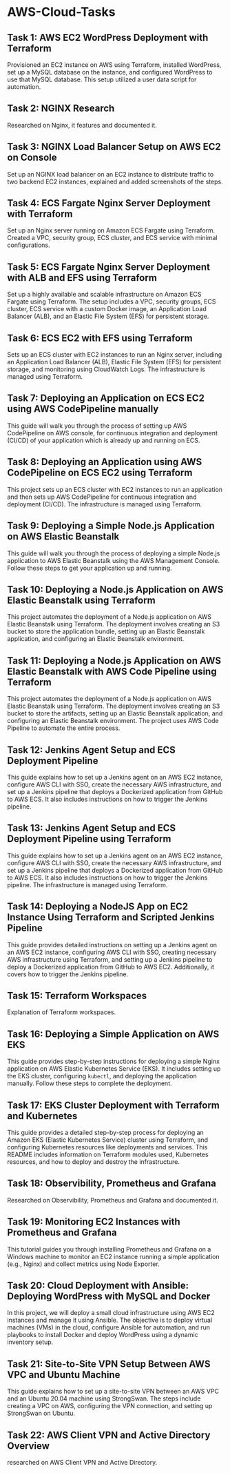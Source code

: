 # AWS-Cloud-Tasks

## Task 1: AWS EC2 WordPress Deployment with Terraform
Provisioned an EC2 instance on AWS using Terraform, installed WordPress, set up a MySQL database on the instance, and configured WordPress to use that MySQL database. This setup utilized a user data script for automation.

## Task 2: NGINX Research
Researched on Nginx, it features and documented it.

## Task 3: NGINX Load Balancer Setup on AWS EC2 on Console

Set up an NGINX load balancer on an EC2 instance to distribute traffic to two backend EC2 instances, explained and added screenshots of the steps.

## Task 4: ECS Fargate Nginx Server Deployment with Terraform
Set up an Nginx server running on Amazon ECS Fargate using Terraform. Created a VPC, security group, ECS cluster, and ECS service with minimal configurations.

## Task 5: ECS Fargate Nginx Server Deployment with ALB and EFS using Terraform
Set up a highly available and scalable infrastructure on Amazon ECS Fargate using Terraform. The setup includes a VPC, security groups, ECS cluster, ECS service with a custom Docker image, an Application Load Balancer (ALB), and an Elastic File System (EFS) for persistent storage.

## Task 6: ECS EC2 with EFS using Terraform
Sets up an ECS cluster with EC2 instances to run an Nginx server, including an Application Load Balancer (ALB), Elastic File System (EFS) for persistent storage, and monitoring using CloudWatch Logs. The infrastructure is managed using Terraform.

## Task 7: Deploying an Application on ECS EC2 using AWS CodePipeline manually 
This guide will walk you through the process of setting up AWS CodePipeline on AWS console, for continuous integration and deployment (CI/CD) of your application which is already up and running on ECS. 

## Task 8: Deploying an Application using AWS CodePipeline on ECS EC2 using Terraform
This project sets up an ECS cluster with EC2 instances to run an application and then sets up AWS CodePipeline for continuous integration and deployment (CI/CD). The infrastructure is managed using Terraform.

## Task 9: Deploying a Simple Node.js Application on AWS Elastic Beanstalk
This guide will walk you through the process of deploying a simple Node.js application to AWS Elastic Beanstalk using the AWS Management Console. Follow these steps to get your application up and running.

## Task 10: Deploying a Node.js Application on AWS Elastic Beanstalk using Terraform
This project automates the deployment of a Node.js application on AWS Elastic Beanstalk using Terraform. The deployment involves creating an S3 bucket to store the application bundle, setting up an Elastic Beanstalk application, and configuring an Elastic Beanstalk environment.

## Task 11: Deploying a Node.js Application on AWS Elastic Beanstalk with AWS Code Pipeline using Terraform
This project automates the deployment of a Node.js application on AWS Elastic Beanstalk using Terraform. The deployment involves creating an S3 bucket to store the artifacts, setting up an Elastic Beanstalk application, and configuring an Elastic Beanstalk environment. The project uses AWS Code Pipeline to automate the entire process.

## Task 12: Jenkins Agent Setup and ECS Deployment Pipeline
This guide explains how to set up a Jenkins agent on an AWS EC2 instance, configure AWS CLI with SSO, create the necessary AWS infrastructure, and set up a Jenkins pipeline that deploys a Dockerized application from GitHub to AWS ECS. It also includes instructions on how to trigger the Jenkins pipeline.

## Task 13: Jenkins Agent Setup and ECS Deployment Pipeline using Terraform
This guide explains how to set up a Jenkins agent on an AWS EC2 instance, configure AWS CLI with SSO, create the necessary AWS infrastructure, and set up a Jenkins pipeline that deploys a Dockerized application from GitHub to AWS ECS. It also includes instructions on how to trigger the Jenkins pipeline. The infrastructure is managed using Terraform.

## Task 14: Deploying a NodeJS App on EC2 Instance Using Terraform and Scripted Jenkins Pipeline
This guide provides detailed instructions on setting up a Jenkins agent on an AWS EC2 instance, configuring AWS CLI with SSO, creating necessary AWS infrastructure using Terraform, and setting up a Jenkins pipeline to deploy a Dockerized application from GitHub to AWS EC2. Additionally, it covers how to trigger the Jenkins pipeline.

## Task 15: Terraform Workspaces
Explanation of Terraform workspaces.

## Task 16: Deploying a Simple Application on AWS EKS
This guide provides step-by-step instructions for deploying a simple Nginx application on AWS Elastic Kubernetes Service (EKS). It includes setting up the EKS cluster, configuring `kubectl`, and deploying the application manually. Follow these steps to complete the deployment.

## Task 17: EKS Cluster Deployment with Terraform and Kubernetes
This guide provides a detailed step-by-step process for deploying an Amazon EKS (Elastic Kubernetes Service) cluster using Terraform, and configuring Kubernetes resources like deployments and services. This README includes information on Terraform modules used, Kubernetes resources, and how to deploy and destroy the infrastructure.

## Task 18: Observibility, Prometheus and Grafana
Researched on Observibility, Prometheus and Grafana and documented it.

## Task 19: Monitoring EC2 Instances with Prometheus and Grafana
This tutorial guides you through installing Prometheus and Grafana on a Windows machine to monitor an EC2 instance running a simple application (e.g., Nginx) and collect metrics using Node Exporter.

## Task 20: Cloud Deployment with Ansible: Deploying WordPress with MySQL and Docker
In this project, we will deploy a small cloud infrastructure using AWS EC2 instances and manage it using Ansible. The objective is to deploy virtual machines (VMs) in the cloud, configure Ansible for automation, and run playbooks to install Docker and deploy WordPress using a dynamic inventory setup.

## Task 21: Site-to-Site VPN Setup Between AWS VPC and Ubuntu Machine
This guide explains how to set up a site-to-site VPN between an AWS VPC and an Ubuntu 20.04 machine using StrongSwan. The steps include creating a VPC on AWS, configuring the VPN connection, and setting up StrongSwan on Ubuntu.

## Task 22: AWS Client VPN and Active Directory Overview
researched on AWS Client VPN and Active Directory.
